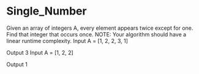 # Single_Number
Given an array of integers A, every element appears twice except for one. Find that integer that occurs once.
NOTE: Your algorithm should have a linear runtime complexity.
Input
A = [1, 2, 2, 3, 1]

Output
3
Input
A = [1, 2, 2]

Output
1
